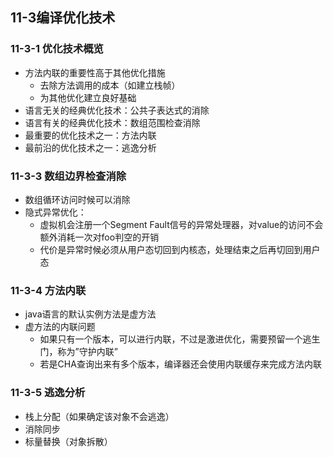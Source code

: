 ## 11-3编译优化技术

### 11-3-1 优化技术概览

- 方法内联的重要性高于其他优化措施
  - 去除方法调用的成本（如建立栈帧）
  - 为其他优化建立良好基础
- 语言无关的经典优化技术：公共子表达式的消除
- 语言有关的经典优化技术：数组范围检查消除
- 最重要的优化技术之一：方法内联
- 最前沿的优化技术之一：逃逸分析

### 11-3-3 数组边界检查消除

- 数组循环访问时候可以消除
- 隐式异常优化：
  - 虚拟机会注册一个Segment Fault信号的异常处理器，对value的访问不会额外消耗一次对foo判空的开销
  - 代价是异常时候必须从用户态切回到内核态，处理结束之后再切回到用户态

### 11-3-4 方法内联

- java语言的默认实例方法是虚方法
- 虚方法的内联问题
  - 如果只有一个版本，可以进行内联，不过是激进优化，需要预留一个逃生门，称为”守护内联”
  - 若是CHA查询出来有多个版本，编译器还会使用内联缓存来完成方法内联

### 11-3-5 逃逸分析

- 栈上分配（如果确定该对象不会逃逸）
- 消除同步
- 标量替换（对象拆散）